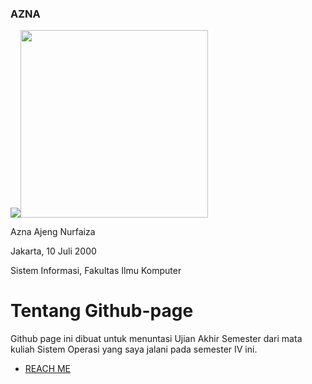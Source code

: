 ### AZNA

<img src= "https://ibb.co/BZ30hmb"><img src="https://i.ibb.co/NjCc0X5/S-26566660.jpg" width="300">

Azna Ajeng Nurfaiza

Jakarta, 10 Juli 2000

Sistem Informasi, Fakultas Ilmu Komputer 


# Tentang Github-page
Github page ini dibuat untuk menuntasi Ujian Akhir Semester dari mata kuliah Sistem Operasi yang saya jalani pada 
semester IV ini.



* [REACH ME](URLs/)

```

